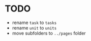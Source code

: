 # TODO

- rename `task` to `tasks`
- rename `unit` to `units`
- move subfolders to `../pages` folder

